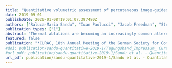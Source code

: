 ```yaml
---
title: "Quantitative volumetric assessment of percutaneous image-guided  microwave ablations for colorectal liver metastases"
date: 2019-09-01
publishDate: 2020-01-08T19:01:07.397480Z
authors: ["Raluca-Maria Sandu", "Iwan Paolucci", "Jacob Freedman", "Stefan Weber"]
publication_types: ["1"]
abstract: "Thermal ablations are becoming an increasingly common alternative treatment to surgery in patients with primary  and  secondary  hepatic  tumors.  In  image-guided  percutaneous  ablations  of  liver  tumors,  the  technical  post- interventional success of ablation treatment is defined by achieving complete tumor destruction and an ablation  margin of at least 5 mm. Therefore, it is crucial that proper ablation verification is ensured intra-operatively or  immediately  post-operatively.  In  the  current  setting,  the  ablation-tumor  coverage  is  visually  evaluated  by  an  interventional radiologist who compares the differences between the pre- and post-ablation images. To address  this  limitation,  we  have developed an  image analysis  pipeline  consisting  of  a  set of  quantitative  methods  for  evaluating the volumetric coverage of the ablation, which could be added to image-guidance systems. In this work,  we present the quantitative ablation evaluation method and preliminary results after applying it to a retrospective  cohort of 100 patients that were treated with image-guided percutaneous ablations for colorectal liver metastasis."
featured: false
publication: "*CURAC, 18th Annual Meeting of the German Society for Computer- and Robot-Assisted Surgery18th Annual Meeting of the German Society for Computer- and Robot-Assisted Surgery*"
#doi: publication/sandu-quantitative-2019-1/Tagungsband_Impressum_ Curac 2019.pdf
#url_pdf: publication/sandu-quantitative-2019-1/Sandu et al. - Quantitative volumetric assessment of percutaneous.pdf
url_pdf: publication/sandu-quantitative-2019-1/Sandu et al. - Quantitative volumetric assessment of percutaneous.pdf
---
```

